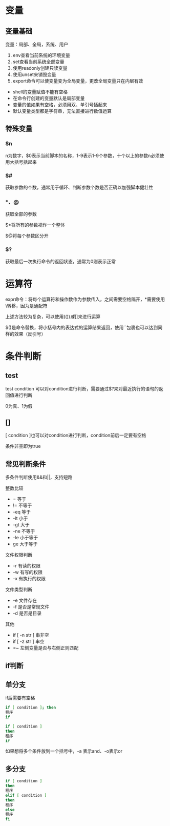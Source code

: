 # 变量

## 变量基础

变量：局部、全局，系统、用户

1. env查看当前系统的环境变量
2. set查看当前系统全部变量
3. 使用readonly创建只读变量
4. 使用unset来销毁变量
5. export命令可以使变量变为全局变量，更改全局变量只在内层有效

- shell的变量赋值不能有空格
- 在命令行创建的变量默认是局部变量
- 变量的值如果有空格，必须用双、单引号括起来
- 默认变量类型都是字符串，无法直接进行数值运算

## 特殊变量

### $n

n为数字，$0表示当前脚本的名称，1-9表示1-9个参数，十个以上的参数n必须使用大括号括起来

### $#

获取参数的个数，通常用于循环、判断参数个数是否正确以加强脚本健壮性

### $*、$@

获取全部的参数

$*将所有的参数视作一个整体

$@将每个参数区分开

### $?

获取最后一次执行命令的返回状态，通常为0则表示正常

# 运算符

expr命令：将每个运算符和操作数作为参数传入，之间需要空格隔开，*需要使用\转移，因为是通配符

上述方法较为复杂，可以使用$(())或$[]来进行运算

$()是命令替换，将小括号内的表达式的运算结果返回，使用``包裹也可以达到同样的效果（反引号）

# 条件判断

## test

test condition 可以对condition进行判断，需要通过$?来对最近执行的语句的返回值进行判断

0为真、1为假

## []

[ condition ]也可以对condition进行判断，condition前后一定要有空格

条件非空即为true

## 常见判断条件

多条件判断使用&&和||，支持短路

整数比较

- = 等于
- != 不等于
- -eq 等于
- -lt 小于
- -gt 大于
- -ne 不等于
- -le 小于等于
- ge 大于等于

文件权限判断

- -r 有读的权限
- -w 有写的权限
- -x 有执行的权限

文件类型判断

- -e 文件存在
- -f 是否是常规文件
- -d 是否是目录

其他

- if [ -n str ] 串非空
- if [ -z str ] 串空
- =~ 左侧变量是否与右侧正则匹配

## if判断

## 单分支

if后需要有空格

```bash
if [ condition ]; then
程序
if

if [ condition ]
then
程序
if
```

如果想将多个条件放到一个括号中，-a 表示and、-o表示or

## 多分支

```bash
if [ condition ]
then
程序
elif [ condition ]
then
程序
else
程序
fi
```

